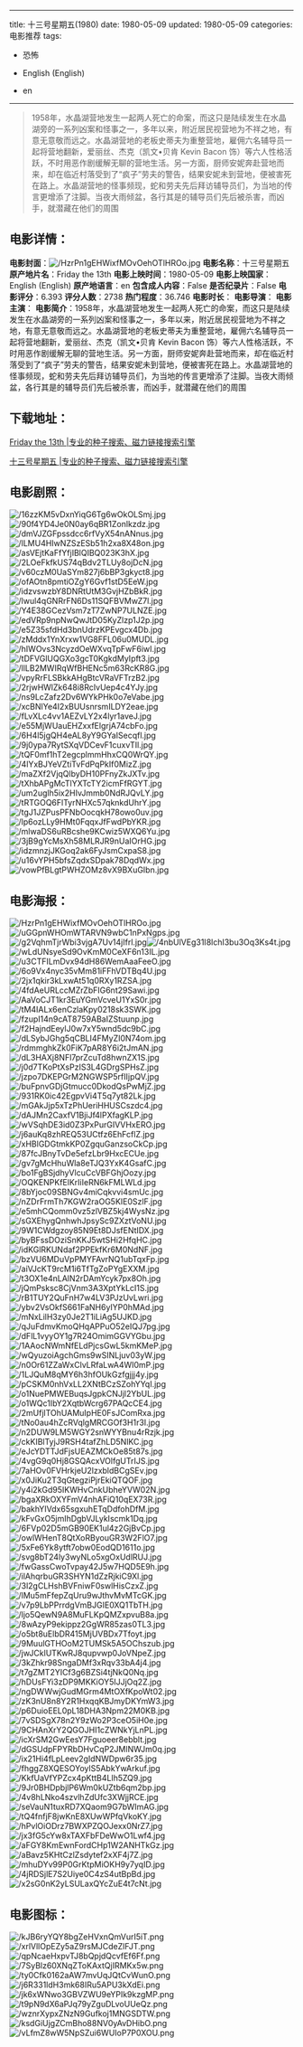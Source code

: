 
---
title: 十三号星期五(1980)
date: 1980-05-09
updated: 1980-05-09
categories: 电影推荐
tags:
- 恐怖

- English (English)
- en
---


> 1958年，水晶湖营地发生一起两人死亡的命案，而这只是陆续发生在水晶湖旁的一系列凶案和怪事之一，多年以来，附近居民视营地为不祥之地，有意无意敬而远之。水晶湖营地的老板史蒂夫为重整营地，雇佣六名辅导员一起将营地翻新，爱丽丝、杰克（凯文•贝肯 Kevin Bacon 饰）等六人性格活跃，不时用恶作剧缓解无聊的营地生活。另一方面，厨师安妮奔赴营地而来，却在临近村落受到了“疯子”劳夫的警告，结果安妮未到营地，便被害死在路上。水晶湖营地的怪事频现，蛇和劳夫先后拜访辅导员们，为当地的传言更增添了注脚。当夜大雨倾盆，各行其是的辅导员们先后被杀害，而凶手，就潜藏在他们的周围

## **电影详情**：

**电影封面**：<img src="https://image.tmdb.org/t/p/w200/HzrPn1gEHWixfMOvOehOTlHROo.jpg" alt="/HzrPn1gEHWixfMOvOehOTlHROo.jpg" title="/HzrPn1gEHWixfMOvOehOTlHROo.jpg">
**电影名称**：十三号星期五
**原产地片名**：Friday the 13th
**电影上映时间**：1980-05-09
**电影上映国家**：English (English)
**原产地语言**：en
**包含成人内容**：False
**是否纪录片**：False
**电影评分**：6.393
**评分人数**：2738
**热门程度**：36.746
**电影时长**：
**电影导演**：
**电影主演**：
**电影简介**：1958年，水晶湖营地发生一起两人死亡的命案，而这只是陆续发生在水晶湖旁的一系列凶案和怪事之一，多年以来，附近居民视营地为不祥之地，有意无意敬而远之。水晶湖营地的老板史蒂夫为重整营地，雇佣六名辅导员一起将营地翻新，爱丽丝、杰克（凯文•贝肯 Kevin Bacon 饰）等六人性格活跃，不时用恶作剧缓解无聊的营地生活。另一方面，厨师安妮奔赴营地而来，却在临近村落受到了“疯子”劳夫的警告，结果安妮未到营地，便被害死在路上。水晶湖营地的怪事频现，蛇和劳夫先后拜访辅导员们，为当地的传言更增添了注脚。当夜大雨倾盆，各行其是的辅导员们先后被杀害，而凶手，就潜藏在他们的周围

## **下载地址**：
[Friday the 13th |专业的种子搜索、磁力链接搜索引擎](https://movie.amd794.com:2083/?search=Friday%20the%2013th&ordering=&mode=match_phrase&page_size=10&page=1)

[十三号星期五 |专业的种子搜索、磁力链接搜索引擎](https://movie.amd794.com:2083/?search=%E5%8D%81%E4%B8%89%E5%8F%B7%E6%98%9F%E6%9C%9F%E4%BA%94&ordering=&mode=match_phrase&page_size=10&page=1)
 

## **电影剧照**：
<img src="https://image.tmdb.org/t/p/original/16zzKM5vDxnYiqG6Tg6wOkOLSmj.jpg" alt="/16zzKM5vDxnYiqG6Tg6wOkOLSmj.jpg" title="/16zzKM5vDxnYiqG6Tg6wOkOLSmj.jpg"><img src="https://image.tmdb.org/t/p/original/90f4YD4Je0N0ay6qBR1Zonlkzdz.jpg" alt="/90f4YD4Je0N0ay6qBR1Zonlkzdz.jpg" title="/90f4YD4Je0N0ay6qBR1Zonlkzdz.jpg"><img src="https://image.tmdb.org/t/p/original/dmVJZGFpssdcc6rfVyX54nANnus.jpg" alt="/dmVJZGFpssdcc6rfVyX54nANnus.jpg" title="/dmVJZGFpssdcc6rfVyX54nANnus.jpg"><img src="https://image.tmdb.org/t/p/original/lLMU4HIwNZSzESb51h2xa8X48on.jpg" alt="/lLMU4HIwNZSzESb51h2xa8X48on.jpg" title="/lLMU4HIwNZSzESb51h2xa8X48on.jpg"><img src="https://image.tmdb.org/t/p/original/asVEjtKaFfYfjIBlQIBQ023K3hX.jpg" alt="/asVEjtKaFfYfjIBlQIBQ023K3hX.jpg" title="/asVEjtKaFfYfjIBlQIBQ023K3hX.jpg"><img src="https://image.tmdb.org/t/p/original/2LOeFkfkUS74qBdv2TLUy8ojDcN.jpg" alt="/2LOeFkfkUS74qBdv2TLUy8ojDcN.jpg" title="/2LOeFkfkUS74qBdv2TLUy8ojDcN.jpg"><img src="https://image.tmdb.org/t/p/original/v60czM0UaSYm827j6bBP3gkyct8.jpg" alt="/v60czM0UaSYm827j6bBP3gkyct8.jpg" title="/v60czM0UaSYm827j6bBP3gkyct8.jpg"><img src="https://image.tmdb.org/t/p/original/ofAOtn8pmtiOZgY6Gvf1stD5EeW.jpg" alt="/ofAOtn8pmtiOZgY6Gvf1stD5EeW.jpg" title="/ofAOtn8pmtiOZgY6Gvf1stD5EeW.jpg"><img src="https://image.tmdb.org/t/p/original/idzvswzbY8DNRtUtM3GvjHZbBkR.jpg" alt="/idzvswzbY8DNRtUtM3GvjHZbBkR.jpg" title="/idzvswzbY8DNRtUtM3GvjHZbBkR.jpg"><img src="https://image.tmdb.org/t/p/original/lwul4qGNRrFN6Ds11SQFBVMwZ7l.jpg" alt="/lwul4qGNRrFN6Ds11SQFBVMwZ7l.jpg" title="/lwul4qGNRrFN6Ds11SQFBVMwZ7l.jpg"><img src="https://image.tmdb.org/t/p/original/Y4E38GCezVsm7zT7ZwNP7ULNZE.jpg" alt="/Y4E38GCezVsm7zT7ZwNP7ULNZE.jpg" title="/Y4E38GCezVsm7zT7ZwNP7ULNZE.jpg"><img src="https://image.tmdb.org/t/p/original/edVRp9npNwQwJtD05KyZlzp1J2p.jpg" alt="/edVRp9npNwQwJtD05KyZlzp1J2p.jpg" title="/edVRp9npNwQwJtD05KyZlzp1J2p.jpg"><img src="https://image.tmdb.org/t/p/original/e5Z35sfdHd3bnUdrzKPEvgcx4Db.jpg" alt="/e5Z35sfdHd3bnUdrzKPEvgcx4Db.jpg" title="/e5Z35sfdHd3bnUdrzKPEvgcx4Db.jpg"><img src="https://image.tmdb.org/t/p/original/zMddx1YnXrxw1VG8FFL06u0MUDL.jpg" alt="/zMddx1YnXrxw1VG8FFL06u0MUDL.jpg" title="/zMddx1YnXrxw1VG8FFL06u0MUDL.jpg"><img src="https://image.tmdb.org/t/p/original/hIWOvs3NcyzdOeWXvqTpFwF6iwI.jpg" alt="/hIWOvs3NcyzdOeWXvqTpFwF6iwI.jpg" title="/hIWOvs3NcyzdOeWXvqTpFwF6iwI.jpg"><img src="https://image.tmdb.org/t/p/original/tDFVGlUQGXo3gcT0KgkdMyIpft3.jpg" alt="/tDFVGlUQGXo3gcT0KgkdMyIpft3.jpg" title="/tDFVGlUQGXo3gcT0KgkdMyIpft3.jpg"><img src="https://image.tmdb.org/t/p/original/llLB2MWIRqWfBHENc5m63RcKR8G.jpg" alt="/llLB2MWIRqWfBHENc5m63RcKR8G.jpg" title="/llLB2MWIRqWfBHENc5m63RcKR8G.jpg"><img src="https://image.tmdb.org/t/p/original/vpyRrFLSBkkAHgBtcVRaVFTrzB2.jpg" alt="/vpyRrFLSBkkAHgBtcVRaVFTrzB2.jpg" title="/vpyRrFLSBkkAHgBtcVRaVFTrzB2.jpg"><img src="https://image.tmdb.org/t/p/original/2rjwHWlZk648i8RcIvUep4c4YJy.jpg" alt="/2rjwHWlZk648i8RcIvUep4c4YJy.jpg" title="/2rjwHWlZk648i8RcIvUep4c4YJy.jpg"><img src="https://image.tmdb.org/t/p/original/ns9LcZafz2Dv6WYkPHk0o7eVabe.jpg" alt="/ns9LcZafz2Dv6WYkPHk0o7eVabe.jpg" title="/ns9LcZafz2Dv6WYkPHk0o7eVabe.jpg"><img src="https://image.tmdb.org/t/p/original/xcBNlYe4I2xBUUsnrsmILDY2eae.jpg" alt="/xcBNlYe4I2xBUUsnrsmILDY2eae.jpg" title="/xcBNlYe4I2xBUUsnrsmILDY2eae.jpg"><img src="https://image.tmdb.org/t/p/original/fLvXLc4vv1AEZvLY2x4lyr1aveJ.jpg" alt="/fLvXLc4vv1AEZvLY2x4lyr1aveJ.jpg" title="/fLvXLc4vv1AEZvLY2x4lyr1aveJ.jpg"><img src="https://image.tmdb.org/t/p/original/e55MjWUauEHZxxfElgrjA74cbFo.jpg" alt="/e55MjWUauEHZxxfElgrjA74cbFo.jpg" title="/e55MjWUauEHZxxfElgrjA74cbFo.jpg"><img src="https://image.tmdb.org/t/p/original/6H4l5jgQH4eAL8yY9GYaISecqfl.jpg" alt="/6H4l5jgQH4eAL8yY9GYaISecqfl.jpg" title="/6H4l5jgQH4eAL8yY9GYaISecqfl.jpg"><img src="https://image.tmdb.org/t/p/original/9j0ypa7RytSXqVDCevF1cuxvTIl.jpg" alt="/9j0ypa7RytSXqVDCevF1cuxvTIl.jpg" title="/9j0ypa7RytSXqVDCevF1cuxvTIl.jpg"><img src="https://image.tmdb.org/t/p/original/tQF0mf1hT2egcplmmHhxCQ0WrQY.jpg" alt="/tQF0mf1hT2egcplmmHhxCQ0WrQY.jpg" title="/tQF0mf1hT2egcplmmHhxCQ0WrQY.jpg"><img src="https://image.tmdb.org/t/p/original/4lYxBJYeVZtiTvFdPqPkIf0MizZ.jpg" alt="/4lYxBJYeVZtiTvFdPqPkIf0MizZ.jpg" title="/4lYxBJYeVZtiTvFdPqPkIf0MizZ.jpg"><img src="https://image.tmdb.org/t/p/original/maZXf2VjqQlbyDH10PFnyZkJXTv.jpg" alt="/maZXf2VjqQlbyDH10PFnyZkJXTv.jpg" title="/maZXf2VjqQlbyDH10PFnyZkJXTv.jpg"><img src="https://image.tmdb.org/t/p/original/tXhbAPgMcTlYXTcTY2icmFfRGYT.jpg" alt="/tXhbAPgMcTlYXTcTY2icmFfRGYT.jpg" title="/tXhbAPgMcTlYXTcTY2icmFfRGYT.jpg"><img src="https://image.tmdb.org/t/p/original/um2uglh5ix2HIvJmmb0NdRJQvLY.jpg" alt="/um2uglh5ix2HIvJmmb0NdRJQvLY.jpg" title="/um2uglh5ix2HIvJmmb0NdRJQvLY.jpg"><img src="https://image.tmdb.org/t/p/original/tRTGOQ6FlTyrNHXc57qknkdUhrY.jpg" alt="/tRTGOQ6FlTyrNHXc57qknkdUhrY.jpg" title="/tRTGOQ6FlTyrNHXc57qknkdUhrY.jpg"><img src="https://image.tmdb.org/t/p/original/tgJ1JZPusPFNbOocqkH78owo0uv.jpg" alt="/tgJ1JZPusPFNbOocqkH78owo0uv.jpg" title="/tgJ1JZPusPFNbOocqkH78owo0uv.jpg"><img src="https://image.tmdb.org/t/p/original/lp6ozLLy9HMt0FqqxJfFwdPbYKR.jpg" alt="/lp6ozLLy9HMt0FqqxJfFwdPbYKR.jpg" title="/lp6ozLLy9HMt0FqqxJfFwdPbYKR.jpg"><img src="https://image.tmdb.org/t/p/original/mlwaDS6uRBcshe9KCwiz5WXQ6Yu.jpg" alt="/mlwaDS6uRBcshe9KCwiz5WXQ6Yu.jpg" title="/mlwaDS6uRBcshe9KCwiz5WXQ6Yu.jpg"><img src="https://image.tmdb.org/t/p/original/3jB9gYcMsXh58MLRJR9nUaIOrHG.jpg" alt="/3jB9gYcMsXh58MLRJR9nUaIOrHG.jpg" title="/3jB9gYcMsXh58MLRJR9nUaIOrHG.jpg"><img src="https://image.tmdb.org/t/p/original/idzmnzjJKGoq2ak6FyJsmCxpaS8.jpg" alt="/idzmnzjJKGoq2ak6FyJsmCxpaS8.jpg" title="/idzmnzjJKGoq2ak6FyJsmCxpaS8.jpg"><img src="https://image.tmdb.org/t/p/original/u16vYPH5bfsZqdxSDpak78DqdWx.jpg" alt="/u16vYPH5bfsZqdxSDpak78DqdWx.jpg" title="/u16vYPH5bfsZqdxSDpak78DqdWx.jpg"><img src="https://image.tmdb.org/t/p/original/vowPfBLgtPWHZOMz8vX9BXuGIbn.jpg" alt="/vowPfBLgtPWHZOMz8vX9BXuGIbn.jpg" title="/vowPfBLgtPWHZOMz8vX9BXuGIbn.jpg">

## **电影海报**：
<img src="https://image.tmdb.org/t/p/original/HzrPn1gEHWixfMOvOehOTlHROo.jpg" alt="/HzrPn1gEHWixfMOvOehOTlHROo.jpg" title="/HzrPn1gEHWixfMOvOehOTlHROo.jpg"><img src="https://image.tmdb.org/t/p/original/uGGpnWHOmWTARVN9wbC1nPxNgps.jpg" alt="/uGGpnWHOmWTARVN9wbC1nPxNgps.jpg" title="/uGGpnWHOmWTARVN9wbC1nPxNgps.jpg"><img src="https://image.tmdb.org/t/p/original/g2VqhmTjrWbi3vjgA7Uv14jIfrl.jpg" alt="/g2VqhmTjrWbi3vjgA7Uv14jIfrl.jpg" title="/g2VqhmTjrWbi3vjgA7Uv14jIfrl.jpg"><img src="https://image.tmdb.org/t/p/original/4nbUlVEg31I8lchI3bu3Oq3Ks4t.jpg" alt="/4nbUlVEg31I8lchI3bu3Oq3Ks4t.jpg" title="/4nbUlVEg31I8lchI3bu3Oq3Ks4t.jpg"><img src="https://image.tmdb.org/t/p/original/wLdUNsyeSd9OvKmM0CeXF6n13IL.jpg" alt="/wLdUNsyeSd9OvKmM0CeXF6n13IL.jpg" title="/wLdUNsyeSd9OvKmM0CeXF6n13IL.jpg"><img src="https://image.tmdb.org/t/p/original/u3CTFILmDvx94dH86WemAaaFeeO.jpg" alt="/u3CTFILmDvx94dH86WemAaaFeeO.jpg" title="/u3CTFILmDvx94dH86WemAaaFeeO.jpg"><img src="https://image.tmdb.org/t/p/original/6o9Vx4nyc35vMm81iFFhVDTBq4U.jpg" alt="/6o9Vx4nyc35vMm81iFFhVDTBq4U.jpg" title="/6o9Vx4nyc35vMm81iFFhVDTBq4U.jpg"><img src="https://image.tmdb.org/t/p/original/2jx1qkir3kLxwAt51q0RXy1RZSA.jpg" alt="/2jx1qkir3kLxwAt51q0RXy1RZSA.jpg" title="/2jx1qkir3kLxwAt51q0RXy1RZSA.jpg"><img src="https://image.tmdb.org/t/p/original/4fdAeURLccMZrZbFIG6nt29Sawi.jpg" alt="/4fdAeURLccMZrZbFIG6nt29Sawi.jpg" title="/4fdAeURLccMZrZbFIG6nt29Sawi.jpg"><img src="https://image.tmdb.org/t/p/original/AaVoCJT1kr3EuYGmVcveU1YxS0r.jpg" alt="/AaVoCJT1kr3EuYGmVcveU1YxS0r.jpg" title="/AaVoCJT1kr3EuYGmVcveU1YxS0r.jpg"><img src="https://image.tmdb.org/t/p/original/tM4IALx6enCzlaKpy0218sk3SWK.jpg" alt="/tM4IALx6enCzlaKpy0218sk3SWK.jpg" title="/tM4IALx6enCzlaKpy0218sk3SWK.jpg"><img src="https://image.tmdb.org/t/p/original/fzupI14n9cAT8759ABaIZStuunp.jpg" alt="/fzupI14n9cAT8759ABaIZStuunp.jpg" title="/fzupI14n9cAT8759ABaIZStuunp.jpg"><img src="https://image.tmdb.org/t/p/original/f2HajndEeylJ0w7xY5wnd5dc9bC.jpg" alt="/f2HajndEeylJ0w7xY5wnd5dc9bC.jpg" title="/f2HajndEeylJ0w7xY5wnd5dc9bC.jpg"><img src="https://image.tmdb.org/t/p/original/dLSybJGhg5qCBLI4FMyZI0N74om.jpg" alt="/dLSybJGhg5qCBLI4FMyZI0N74om.jpg" title="/dLSybJGhg5qCBLI4FMyZI0N74om.jpg"><img src="https://image.tmdb.org/t/p/original/rdmmghkZk0FiK7pAR8Y6i2tJmAN.jpg" alt="/rdmmghkZk0FiK7pAR8Y6i2tJmAN.jpg" title="/rdmmghkZk0FiK7pAR8Y6i2tJmAN.jpg"><img src="https://image.tmdb.org/t/p/original/dL3HAXj8NFl7prZcuTd8hwnZX1S.jpg" alt="/dL3HAXj8NFl7prZcuTd8hwnZX1S.jpg" title="/dL3HAXj8NFl7prZcuTd8hwnZX1S.jpg"><img src="https://image.tmdb.org/t/p/original/j0d7TKoPtXsPzIS3L4GDrgSPHsZ.jpg" alt="/j0d7TKoPtXsPzIS3L4GDrgSPHsZ.jpg" title="/j0d7TKoPtXsPzIS3L4GDrgSPHsZ.jpg"><img src="https://image.tmdb.org/t/p/original/jzpo7DKEPGrM2NGWSP5rfIIjpQV.jpg" alt="/jzpo7DKEPGrM2NGWSP5rfIIjpQV.jpg" title="/jzpo7DKEPGrM2NGWSP5rfIIjpQV.jpg"><img src="https://image.tmdb.org/t/p/original/buFpnvGDjGtmucc0DkodQsPwMjZ.jpg" alt="/buFpnvGDjGtmucc0DkodQsPwMjZ.jpg" title="/buFpnvGDjGtmucc0DkodQsPwMjZ.jpg"><img src="https://image.tmdb.org/t/p/original/931RK0ic42EgpvVi4T5q7yt82Lk.jpg" alt="/931RK0ic42EgpvVi4T5q7yt82Lk.jpg" title="/931RK0ic42EgpvVi4T5q7yt82Lk.jpg"><img src="https://image.tmdb.org/t/p/original/mGAkJjp5xTzPhUeriHHUSCszdc4.jpg" alt="/mGAkJjp5xTzPhUeriHHUSCszdc4.jpg" title="/mGAkJjp5xTzPhUeriHHUSCszdc4.jpg"><img src="https://image.tmdb.org/t/p/original/dAJMn2CaxfV1BjiJf4lPXfagKLP.jpg" alt="/dAJMn2CaxfV1BjiJf4lPXfagKLP.jpg" title="/dAJMn2CaxfV1BjiJf4lPXfagKLP.jpg"><img src="https://image.tmdb.org/t/p/original/wVSqhDE3id0Z3PxPurGIVVHxERO.jpg" alt="/wVSqhDE3id0Z3PxPurGIVVHxERO.jpg" title="/wVSqhDE3id0Z3PxPurGIVVHxERO.jpg"><img src="https://image.tmdb.org/t/p/original/j6auKq8zhREQ53UCtfz6EhFcflZ.jpg" alt="/j6auKq8zhREQ53UCtfz6EhFcflZ.jpg" title="/j6auKq8zhREQ53UCtfz6EhFcflZ.jpg"><img src="https://image.tmdb.org/t/p/original/xHBlGDGtmkKP0ZgquGanzsoCkCp.jpg" alt="/xHBlGDGtmkKP0ZgquGanzsoCkCp.jpg" title="/xHBlGDGtmkKP0ZgquGanzsoCkCp.jpg"><img src="https://image.tmdb.org/t/p/original/87fcJBnyTvDe5efzLbr9HxcECUe.jpg" alt="/87fcJBnyTvDe5efzLbr9HxcECUe.jpg" title="/87fcJBnyTvDe5efzLbr9HxcECUe.jpg"><img src="https://image.tmdb.org/t/p/original/gv7gMcHhuWla8eTJQ3YxK4GsafC.jpg" alt="/gv7gMcHhuWla8eTJQ3YxK4GsafC.jpg" title="/gv7gMcHhuWla8eTJQ3YxK4GsafC.jpg"><img src="https://image.tmdb.org/t/p/original/bo1FgBSjdhyVlcuCcVBFGhjOozy.jpg" alt="/bo1FgBSjdhyVlcuCcVBFGhjOozy.jpg" title="/bo1FgBSjdhyVlcuCcVBFGhjOozy.jpg"><img src="https://image.tmdb.org/t/p/original/OQKENPKfElKrIiIeRN6kFMLWLd.jpg" alt="/OQKENPKfElKrIiIeRN6kFMLWLd.jpg" title="/OQKENPKfElKrIiIeRN6kFMLWLd.jpg"><img src="https://image.tmdb.org/t/p/original/8bYjoc09SBNGv4miCqkvvi4smUc.jpg" alt="/8bYjoc09SBNGv4miCqkvvi4smUc.jpg" title="/8bYjoc09SBNGv4miCqkvvi4smUc.jpg"><img src="https://image.tmdb.org/t/p/original/nZDrFrmTh7KGW2raOG5KIE0SzlF.jpg" alt="/nZDrFrmTh7KGW2raOG5KIE0SzlF.jpg" title="/nZDrFrmTh7KGW2raOG5KIE0SzlF.jpg"><img src="https://image.tmdb.org/t/p/original/e5mhCQomm0vz5zlVBZ5kj4WysNz.jpg" alt="/e5mhCQomm0vz5zlVBZ5kj4WysNz.jpg" title="/e5mhCQomm0vz5zlVBZ5kj4WysNz.jpg"><img src="https://image.tmdb.org/t/p/original/sGXEhygQnhwhJpsySc9ZXztVoNU.jpg" alt="/sGXEhygQnhwhJpsySc9ZXztVoNU.jpg" title="/sGXEhygQnhwhJpsySc9ZXztVoNU.jpg"><img src="https://image.tmdb.org/t/p/original/9W1CWdgzoy85N9Et8DJsfENtIDX.jpg" alt="/9W1CWdgzoy85N9Et8DJsfENtIDX.jpg" title="/9W1CWdgzoy85N9Et8DJsfENtIDX.jpg"><img src="https://image.tmdb.org/t/p/original/byBFssDOziSnKKJ5wtSHi2HfqHC.jpg" alt="/byBFssDOziSnKKJ5wtSHi2HfqHC.jpg" title="/byBFssDOziSnKKJ5wtSHi2HfqHC.jpg"><img src="https://image.tmdb.org/t/p/original/idKGlRKUNdaf2PPEkfKr6M0NdNF.jpg" alt="/idKGlRKUNdaf2PPEkfKr6M0NdNF.jpg" title="/idKGlRKUNdaf2PPEkfKr6M0NdNF.jpg"><img src="https://image.tmdb.org/t/p/original/bzVU6MDuVpPMYFAvrNQ1ubTqxFp.jpg" alt="/bzVU6MDuVpPMYFAvrNQ1ubTqxFp.jpg" title="/bzVU6MDuVpPMYFAvrNQ1ubTqxFp.jpg"><img src="https://image.tmdb.org/t/p/original/aiVJcKT9rcM1i6TfTgZoPYgEXXM.jpg" alt="/aiVJcKT9rcM1i6TfTgZoPYgEXXM.jpg" title="/aiVJcKT9rcM1i6TfTgZoPYgEXXM.jpg"><img src="https://image.tmdb.org/t/p/original/t3OX1e4nLAlN2rDAmYcyk7px8Oh.jpg" alt="/t3OX1e4nLAlN2rDAmYcyk7px8Oh.jpg" title="/t3OX1e4nLAlN2rDAmYcyk7px8Oh.jpg"><img src="https://image.tmdb.org/t/p/original/jQmPsksc8CjVnm3A3XptYkLcI1S.jpg" alt="/jQmPsksc8CjVnm3A3XptYkLcI1S.jpg" title="/jQmPsksc8CjVnm3A3XptYkLcI1S.jpg"><img src="https://image.tmdb.org/t/p/original/rB1TUY2QuFnH7w4LV3PJzUvLwri.jpg" alt="/rB1TUY2QuFnH7w4LV3PJzUvLwri.jpg" title="/rB1TUY2QuFnH7w4LV3PJzUvLwri.jpg"><img src="https://image.tmdb.org/t/p/original/ybv2VsOkfS661FaNH6yIYP0hMAd.jpg" alt="/ybv2VsOkfS661FaNH6yIYP0hMAd.jpg" title="/ybv2VsOkfS661FaNH6yIYP0hMAd.jpg"><img src="https://image.tmdb.org/t/p/original/mNxLilH3zy0Je2T1iLiAg5UJKD.jpg" alt="/mNxLilH3zy0Je2T1iLiAg5UJKD.jpg" title="/mNxLilH3zy0Je2T1iLiAg5UJKD.jpg"><img src="https://image.tmdb.org/t/p/original/qJuFdmvKmoQHqAPPuO52eIQJ7pg.jpg" alt="/qJuFdmvKmoQHqAPPuO52eIQJ7pg.jpg" title="/qJuFdmvKmoQHqAPPuO52eIQJ7pg.jpg"><img src="https://image.tmdb.org/t/p/original/dFlL1vyyOY1g7R24OmimGGVYGbu.jpg" alt="/dFlL1vyyOY1g7R24OmimGGVYGbu.jpg" title="/dFlL1vyyOY1g7R24OmimGGVYGbu.jpg"><img src="https://image.tmdb.org/t/p/original/1AAocNWmNfELdPjcsGwL5kmKMeP.jpg" alt="/1AAocNWmNfELdPjcsGwL5kmKMeP.jpg" title="/1AAocNWmNfELdPjcsGwL5kmKMeP.jpg"><img src="https://image.tmdb.org/t/p/original/wQyuzoiAgchGms9wSINLjuv03yW.jpg" alt="/wQyuzoiAgchGms9wSINLjuv03yW.jpg" title="/wQyuzoiAgchGms9wSINLjuv03yW.jpg"><img src="https://image.tmdb.org/t/p/original/n0Or61ZZaWxClvLRfaLwA4WI0mP.jpg" alt="/n0Or61ZZaWxClvLRfaLwA4WI0mP.jpg" title="/n0Or61ZZaWxClvLRfaLwA4WI0mP.jpg"><img src="https://image.tmdb.org/t/p/original/1LJQuM8qMY6h3hfOUkGzfgjjj4y.jpg" alt="/1LJQuM8qMY6h3hfOUkGzfgjjj4y.jpg" title="/1LJQuM8qMY6h3hfOUkGzfgjjj4y.jpg"><img src="https://image.tmdb.org/t/p/original/pCSKM0nhVxLL2XNtBCzSZohYYqI.jpg" alt="/pCSKM0nhVxLL2XNtBCzSZohYYqI.jpg" title="/pCSKM0nhVxLL2XNtBCzSZohYYqI.jpg"><img src="https://image.tmdb.org/t/p/original/o1NuePMWEBuqsJgpkCNJjl2YbUL.jpg" alt="/o1NuePMWEBuqsJgpkCNJjl2YbUL.jpg" title="/o1NuePMWEBuqsJgpkCNJjl2YbUL.jpg"><img src="https://image.tmdb.org/t/p/original/o1WQc1IbY2XqtbWcrg67PAQcCE4.jpg" alt="/o1WQc1IbY2XqtbWcrg67PAQcCE4.jpg" title="/o1WQc1IbY2XqtbWcrg67PAQcCE4.jpg"><img src="https://image.tmdb.org/t/p/original/2mUfjlTOhUAMuIpHE0FsJComRxa.jpg" alt="/2mUfjlTOhUAMuIpHE0FsJComRxa.jpg" title="/2mUfjlTOhUAMuIpHE0FsJComRxa.jpg"><img src="https://image.tmdb.org/t/p/original/tNo0au4hZcRVqlgMRCGOf3H1r3I.jpg" alt="/tNo0au4hZcRVqlgMRCGOf3H1r3I.jpg" title="/tNo0au4hZcRVqlgMRCGOf3H1r3I.jpg"><img src="https://image.tmdb.org/t/p/original/n2DUW9LM5WGY2snWYYBnu4rRzjk.jpg" alt="/n2DUW9LM5WGY2snWYYBnu4rRzjk.jpg" title="/n2DUW9LM5WGY2snWYYBnu4rRzjk.jpg"><img src="https://image.tmdb.org/t/p/original/ckKIBlTyjJ9RSH4tafZhLD5NlKC.jpg" alt="/ckKIBlTyjJ9RSH4tafZhLD5NlKC.jpg" title="/ckKIBlTyjJ9RSH4tafZhLD5NlKC.jpg"><img src="https://image.tmdb.org/t/p/original/eJcYDTTJdFjsUEAZMCkOe85t87s.jpg" alt="/eJcYDTTJdFjsUEAZMCkOe85t87s.jpg" title="/eJcYDTTJdFjsUEAZMCkOe85t87s.jpg"><img src="https://image.tmdb.org/t/p/original/4vgG9q0Hj8GSQAcxVOlfgUTrIJS.jpg" alt="/4vgG9q0Hj8GSQAcxVOlfgUTrIJS.jpg" title="/4vgG9q0Hj8GSQAcxVOlfgUTrIJS.jpg"><img src="https://image.tmdb.org/t/p/original/7aHOv0FVHrkjeU2lzxbldBCgSEv.jpg" alt="/7aHOv0FVHrkjeU2lzxbldBCgSEv.jpg" title="/7aHOv0FVHrkjeU2lzxbldBCgSEv.jpg"><img src="https://image.tmdb.org/t/p/original/x0JiKu2T3qGtegziPjrEkiQTQOF.jpg" alt="/x0JiKu2T3qGtegziPjrEkiQTQOF.jpg" title="/x0JiKu2T3qGtegziPjrEkiQTQOF.jpg"><img src="https://image.tmdb.org/t/p/original/y4i2kGd95IKWHvCnkUbheYVW02N.jpg" alt="/y4i2kGd95IKWHvCnkUbheYVW02N.jpg" title="/y4i2kGd95IKWHvCnkUbheYVW02N.jpg"><img src="https://image.tmdb.org/t/p/original/bgaXRkOXYFmV4nhAFiQ10qEX73R.jpg" alt="/bgaXRkOXYFmV4nhAFiQ10qEX73R.jpg" title="/bgaXRkOXYFmV4nhAFiQ10qEX73R.jpg"><img src="https://image.tmdb.org/t/p/original/bakhYIVdx65sgxuhETqDdfohDfM.jpg" alt="/bakhYIVdx65sgxuhETqDdfohDfM.jpg" title="/bakhYIVdx65sgxuhETqDdfohDfM.jpg"><img src="https://image.tmdb.org/t/p/original/kFvGxO5jmIhDgbVJLykIscmk1Dq.jpg" alt="/kFvGxO5jmIhDgbVJLykIscmk1Dq.jpg" title="/kFvGxO5jmIhDgbVJLykIscmk1Dq.jpg"><img src="https://image.tmdb.org/t/p/original/6FVp02D5mGB90EK1ul4z2GjBvCp.jpg" alt="/6FVp02D5mGB90EK1ul4z2GjBvCp.jpg" title="/6FVp02D5mGB90EK1ul4z2GjBvCp.jpg"><img src="https://image.tmdb.org/t/p/original/owlWHenT8QtXoRByouGR3W2FlO7.jpg" alt="/owlWHenT8QtXoRByouGR3W2FlO7.jpg" title="/owlWHenT8QtXoRByouGR3W2FlO7.jpg"><img src="https://image.tmdb.org/t/p/original/5xFe6Yk8ytft7obw0EodQD1611o.jpg" alt="/5xFe6Yk8ytft7obw0EodQD1611o.jpg" title="/5xFe6Yk8ytft7obw0EodQD1611o.jpg"><img src="https://image.tmdb.org/t/p/original/svg8bT24ly3wyNLo5xgOxUdlRUJ.jpg" alt="/svg8bT24ly3wyNLo5xgOxUdlRUJ.jpg" title="/svg8bT24ly3wyNLo5xgOxUdlRUJ.jpg"><img src="https://image.tmdb.org/t/p/original/fwGassCwoTvpay42J5w7HQD5E9h.jpg" alt="/fwGassCwoTvpay42J5w7HQD5E9h.jpg" title="/fwGassCwoTvpay42J5w7HQD5E9h.jpg"><img src="https://image.tmdb.org/t/p/original/ilAhqrbuGR3SHYN1dZzRjkiC9Xl.jpg" alt="/ilAhqrbuGR3SHYN1dZzRjkiC9Xl.jpg" title="/ilAhqrbuGR3SHYN1dZzRjkiC9Xl.jpg"><img src="https://image.tmdb.org/t/p/original/3l2gCLHshBVFniwF0swlHisCzxZ.jpg" alt="/3l2gCLHshBVFniwF0swlHisCzxZ.jpg" title="/3l2gCLHshBVFniwF0swlHisCzxZ.jpg"><img src="https://image.tmdb.org/t/p/original/lMu5mFfepZqUru9wJthvMvMTcGK.jpg" alt="/lMu5mFfepZqUru9wJthvMvMTcGK.jpg" title="/lMu5mFfepZqUru9wJthvMvMTcGK.jpg"><img src="https://image.tmdb.org/t/p/original/v7p9LbPPrrdgVmBJGIE0XQ1TbTH.jpg" alt="/v7p9LbPPrrdgVmBJGIE0XQ1TbTH.jpg" title="/v7p9LbPPrrdgVmBJGIE0XQ1TbTH.jpg"><img src="https://image.tmdb.org/t/p/original/ljo5QewN9A8MuFLKpQMZxpvuB8a.jpg" alt="/ljo5QewN9A8MuFLKpQMZxpvuB8a.jpg" title="/ljo5QewN9A8MuFLKpQMZxpvuB8a.jpg"><img src="https://image.tmdb.org/t/p/original/8wAzyP9ekippz2GgWR85zas0TL3.jpg" alt="/8wAzyP9ekippz2GgWR85zas0TL3.jpg" title="/8wAzyP9ekippz2GgWR85zas0TL3.jpg"><img src="https://image.tmdb.org/t/p/original/o5bt8uElbDR415MjUVBDx7Tfoyt.jpg" alt="/o5bt8uElbDR415MjUVBDx7Tfoyt.jpg" title="/o5bt8uElbDR415MjUVBDx7Tfoyt.jpg"><img src="https://image.tmdb.org/t/p/original/9MuulGTHOoM2TUMSk5A5OChszub.jpg" alt="/9MuulGTHOoM2TUMSk5A5OChszub.jpg" title="/9MuulGTHOoM2TUMSk5A5OChszub.jpg"><img src="https://image.tmdb.org/t/p/original/jwJCklUTKwRJ8qupvwp0JoVNpeZ.jpg" alt="/jwJCklUTKwRJ8qupvwp0JoVNpeZ.jpg" title="/jwJCklUTKwRJ8qupvwp0JoVNpeZ.jpg"><img src="https://image.tmdb.org/t/p/original/3kZhkr98SngaDMf3xRqv33bA4j4.jpg" alt="/3kZhkr98SngaDMf3xRqv33bA4j4.jpg" title="/3kZhkr98SngaDMf3xRqv33bA4j4.jpg"><img src="https://image.tmdb.org/t/p/original/t7gZMT2YICf3g6BZSi4tjNkQ0Nq.jpg" alt="/t7gZMT2YICf3g6BZSi4tjNkQ0Nq.jpg" title="/t7gZMT2YICf3g6BZSi4tjNkQ0Nq.jpg"><img src="https://image.tmdb.org/t/p/original/hDUsFYi3zDP9MKKiOY5IJJjOq2Z.jpg" alt="/hDUsFYi3zDP9MKKiOY5IJJjOq2Z.jpg" title="/hDUsFYi3zDP9MKKiOY5IJJjOq2Z.jpg"><img src="https://image.tmdb.org/t/p/original/ngDWWwjGudMGrm4MtOXfKpoWt02.jpg" alt="/ngDWWwjGudMGrm4MtOXfKpoWt02.jpg" title="/ngDWWwjGudMGrm4MtOXfKpoWt02.jpg"><img src="https://image.tmdb.org/t/p/original/zK3nU8n8Y2R1HxqqKBJmyDKYmW3.jpg" alt="/zK3nU8n8Y2R1HxqqKBJmyDKYmW3.jpg" title="/zK3nU8n8Y2R1HxqqKBJmyDKYmW3.jpg"><img src="https://image.tmdb.org/t/p/original/p6DuioEEL0pL18DHA3Npm22M0KB.jpg" alt="/p6DuioEEL0pL18DHA3Npm22M0KB.jpg" title="/p6DuioEEL0pL18DHA3Npm22M0KB.jpg"><img src="https://image.tmdb.org/t/p/original/7vSDSgX78n2Y9zWo2P3ceO5iH0e.jpg" alt="/7vSDSgX78n2Y9zWo2P3ceO5iH0e.jpg" title="/7vSDSgX78n2Y9zWo2P3ceO5iH0e.jpg"><img src="https://image.tmdb.org/t/p/original/9CHAnXrY2QGOJHI1cZWNkYjLnPL.jpg" alt="/9CHAnXrY2QGOJHI1cZWNkYjLnPL.jpg" title="/9CHAnXrY2QGOJHI1cZWNkYjLnPL.jpg"><img src="https://image.tmdb.org/t/p/original/icXrSM2GwEesY7Fguoeer8ebblt.jpg" alt="/icXrSM2GwEesY7Fguoeer8ebblt.jpg" title="/icXrSM2GwEesY7Fguoeer8ebblt.jpg"><img src="https://image.tmdb.org/t/p/original/dGSUdpFPYRbDHvCqP2JMlNWJm0q.jpg" alt="/dGSUdpFPYRbDHvCqP2JMlNWJm0q.jpg" title="/dGSUdpFPYRbDHvCqP2JMlNWJm0q.jpg"><img src="https://image.tmdb.org/t/p/original/ix21Hi4fLpLeev2gIdNWDpw6r35.jpg" alt="/ix21Hi4fLpLeev2gIdNWDpw6r35.jpg" title="/ix21Hi4fLpLeev2gIdNWDpw6r35.jpg"><img src="https://image.tmdb.org/t/p/original/fhggZ8XQESOYoylS5AbkYwArkuf.jpg" alt="/fhggZ8XQESOYoylS5AbkYwArkuf.jpg" title="/fhggZ8XQESOYoylS5AbkYwArkuf.jpg"><img src="https://image.tmdb.org/t/p/original/KkfUaVfYPZcx4pKttB4Llh5ZQ9.jpg" alt="/KkfUaVfYPZcx4pKttB4Llh5ZQ9.jpg" title="/KkfUaVfYPZcx4pKttB4Llh5ZQ9.jpg"><img src="https://image.tmdb.org/t/p/original/9Jr0BHDpbjlP6Wm0kUZtb6qm2bp.jpg" alt="/9Jr0BHDpbjlP6Wm0kUZtb6qm2bp.jpg" title="/9Jr0BHDpbjlP6Wm0kUZtb6qm2bp.jpg"><img src="https://image.tmdb.org/t/p/original/4v8hLNko4szvlhZdUfc3XWjjRCE.jpg" alt="/4v8hLNko4szvlhZdUfc3XWjjRCE.jpg" title="/4v8hLNko4szvlhZdUfc3XWjjRCE.jpg"><img src="https://image.tmdb.org/t/p/original/seVauN1tuxRD7XQaom9G7bWImAG.jpg" alt="/seVauN1tuxRD7XQaom9G7bWImAG.jpg" title="/seVauN1tuxRD7XQaom9G7bWImAG.jpg"><img src="https://image.tmdb.org/t/p/original/tQ4fnfjF8jwKnE8XUwWPfqVkoKY.jpg" alt="/tQ4fnfjF8jwKnE8XUwWPfqVkoKY.jpg" title="/tQ4fnfjF8jwKnE8XUwWPfqVkoKY.jpg"><img src="https://image.tmdb.org/t/p/original/hPvlOiODrz7BWXPZQOJexx0NrZ7.jpg" alt="/hPvlOiODrz7BWXPZQOJexx0NrZ7.jpg" title="/hPvlOiODrz7BWXPZQOJexx0NrZ7.jpg"><img src="https://image.tmdb.org/t/p/original/jx3fG5cYw8xTAXFbFDeWwO1Lwf4.jpg" alt="/jx3fG5cYw8xTAXFbFDeWwO1Lwf4.jpg" title="/jx3fG5cYw8xTAXFbFDeWwO1Lwf4.jpg"><img src="https://image.tmdb.org/t/p/original/aFGY8KmEwnFordCHp1W2ANHTkGz.jpg" alt="/aFGY8KmEwnFordCHp1W2ANHTkGz.jpg" title="/aFGY8KmEwnFordCHp1W2ANHTkGz.jpg"><img src="https://image.tmdb.org/t/p/original/aBavz5KHtCzlZsdytef2xXF4j7Z.jpg" alt="/aBavz5KHtCzlZsdytef2xXF4j7Z.jpg" title="/aBavz5KHtCzlZsdytef2xXF4j7Z.jpg"><img src="https://image.tmdb.org/t/p/original/mhuDYv99P0GrKtpMiOKH9y7yqID.jpg" alt="/mhuDYv99P0GrKtpMiOKH9y7yqID.jpg" title="/mhuDYv99P0GrKtpMiOKH9y7yqID.jpg"><img src="https://image.tmdb.org/t/p/original/4jRDSjlE7S2Uiye0C4zS4utBpBd.jpg" alt="/4jRDSjlE7S2Uiye0C4zS4utBpBd.jpg" title="/4jRDSjlE7S2Uiye0C4zS4utBpBd.jpg"><img src="https://image.tmdb.org/t/p/original/x2sG0nK2yLSULaxQYcZuE4t7cNt.jpg" alt="/x2sG0nK2yLSULaxQYcZuE4t7cNt.jpg" title="/x2sG0nK2yLSULaxQYcZuE4t7cNt.jpg">

## **电影图标**：
<img src="https://image.tmdb.org/t/p/original/kJB6ryYQY8bgZeHVxnQmVurI5iT.png" alt="/kJB6ryYQY8bgZeHVxnQmVurI5iT.png" title="/kJB6ryYQY8bgZeHVxnQmVurI5iT.png"><img src="https://image.tmdb.org/t/p/original/xrlVllOpEZy5aZ9rsMJCdeZlFJT.png" alt="/xrlVllOpEZy5aZ9rsMJCdeZlFJT.png" title="/xrlVllOpEZy5aZ9rsMJCdeZlFJT.png"><img src="https://image.tmdb.org/t/p/original/qpNcaeHxpvTJ8bQpjdQcvfEf6Ff.png" alt="/qpNcaeHxpvTJ8bQpjdQcvfEf6Ff.png" title="/qpNcaeHxpvTJ8bQpjdQcvfEf6Ff.png"><img src="https://image.tmdb.org/t/p/original/7SyBlz60XNqZToKAxtQjIRMKx5w.png" alt="/7SyBlz60XNqZToKAxtQjIRMKx5w.png" title="/7SyBlz60XNqZToKAxtQjIRMKx5w.png"><img src="https://image.tmdb.org/t/p/original/ty0Cfk0162aAW7mvUqJQtCvWunO.png" alt="/ty0Cfk0162aAW7mvUqJQtCvWunO.png" title="/ty0Cfk0162aAW7mvUqJQtCvWunO.png"><img src="https://image.tmdb.org/t/p/original/j6R331ldH3mk68IRu5APU3kXdEi.png" alt="/j6R331ldH3mk68IRu5APU3kXdEi.png" title="/j6R331ldH3mk68IRu5APU3kXdEi.png"><img src="https://image.tmdb.org/t/p/original/jk6xWNwo3GBVZWU9eYPIk9kzgMP.png" alt="/jk6xWNwo3GBVZWU9eYPIk9kzgMP.png" title="/jk6xWNwo3GBVZWU9eYPIk9kzgMP.png"><img src="https://image.tmdb.org/t/p/original/t9pN9dX6aPJq79yZguDLvoUUeQz.png" alt="/t9pN9dX6aPJq79yZguDLvoUUeQz.png" title="/t9pN9dX6aPJq79yZguDLvoUUeQz.png"><img src="https://image.tmdb.org/t/p/original/wznrXypxZNzN9Gufkoj1MNGSDTW.png" alt="/wznrXypxZNzN9Gufkoj1MNGSDTW.png" title="/wznrXypxZNzN9Gufkoj1MNGSDTW.png"><img src="https://image.tmdb.org/t/p/original/ksdGiUjgZCmBho88NV0yAvDHibO.png" alt="/ksdGiUjgZCmBho88NV0yAvDHibO.png" title="/ksdGiUjgZCmBho88NV0yAvDHibO.png"><img src="https://image.tmdb.org/t/p/original/vLfmZ8wW5NpSZui6WUIoP7P0XOU.png" alt="/vLfmZ8wW5NpSZui6WUIoP7P0XOU.png" title="/vLfmZ8wW5NpSZui6WUIoP7P0XOU.png">
